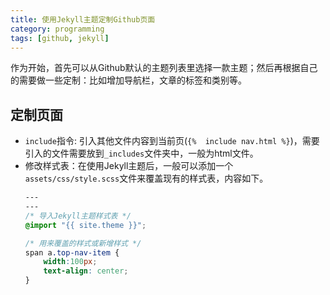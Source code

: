 ```yaml
---
title: 使用Jekyll主题定制Github页面
category: programming
tags: [github, jekyll]
---
```


作为开始，首先可以从Github默认的主题列表里选择一款主题；然后再根据自己的需要做一些定制：比如增加导航栏，文章的标签和类别等。


## 定制页面

- `include`指令: 引入其他文件内容到当前页(`{%  include nav.html %}`)，需要引入的文件需要放到`_includes`文件夹中，一般为html文件。
- 修改样式表：在使用Jekyll主题后，一般可以添加一个`assets/css/style.scss`文件来覆盖现有的样式表，内容如下。
    ```css
    ---
    ---
    /* 导入Jekyll主题样式表 */
    @import "{{ site.theme }}";

    /* 用来覆盖的样式或新增样式 */
    span a.top-nav-item {
        width:100px;
        text-align: center;
    }
    ```
